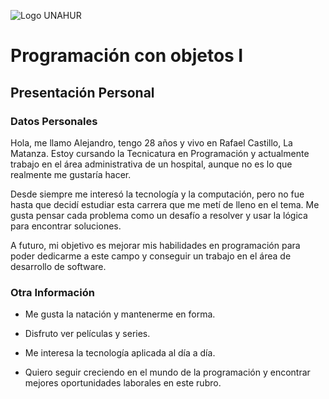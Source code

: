 ![Logo UNAHUR](./UNAHUR.png)

# Programación con objetos I
## Presentación Personal

### Datos Personales
Hola, me llamo Alejandro, tengo 28 años y vivo en Rafael Castillo, La Matanza. Estoy cursando la Tecnicatura en Programación y actualmente trabajo en el área administrativa de un hospital, aunque no es lo que realmente me gustaría hacer.

Desde siempre me interesó la tecnología y la computación, pero no fue hasta que decidí estudiar esta carrera que me metí de lleno en el tema. Me gusta pensar cada problema como un desafío a resolver y usar la lógica para encontrar soluciones.

A futuro, mi objetivo es mejorar mis habilidades en programación para poder dedicarme a este campo y conseguir un trabajo en el área de desarrollo de software.


### Otra Información
- Me gusta la natación y mantenerme en forma.

- Disfruto ver películas y series.

- Me interesa la tecnología aplicada al día a día.

- Quiero seguir creciendo en el mundo de la programación y encontrar mejores oportunidades laborales en este rubro. 
